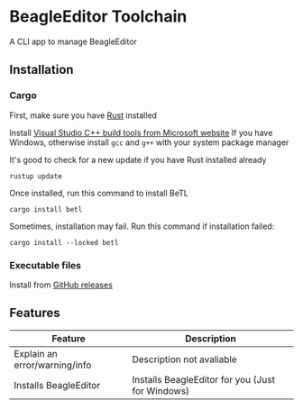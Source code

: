 # BeagleEditor Toolchain
A CLI app to manage BeagleEditor
## Installation
### Cargo
First, make sure you have [Rust](https://www.rust-lang.org/learn/get-started) installed

Install [Visual Studio C++ build tools from Microsoft website](https://aka.ms/vs/17/release/vs_BuildTools.exe) If you have Windows, otherwise install `gcc` and `g++` with your system package manager

It's good to check for a new update if you have Rust installed already
```
rustup update
```
Once installed, run this command to install BeTL
```
cargo install betl
```
Sometimes, installation may fail. Run this command if installation failed:
```
cargo install --locked betl
```
### Executable files
Install from [GitHub releases](https://github.com/beaglesoftware/betl/releases)
## Features
| Feature | Description |
| --- | --- |
| Explain an error/warning/info | Description not avaliable |
| Installs BeagleEditor | Installs BeagleEditor for you (Just for Windows) |
